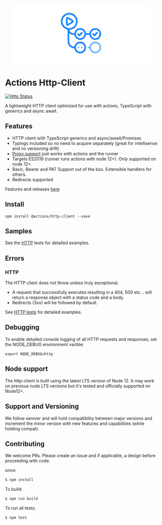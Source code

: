 
<p align="center">
  <img src="actions.png">
</p>

# Actions Http-Client

[![Http Status](https://github.com/actions/http-client/workflows/http-tests/badge.svg)](https://github.com/actions/http-client/actions)

A lightweight HTTP client optimized for use with actions, TypeScript with generics and async await.

## Features

  - HTTP client with TypeScript generics and async/await/Promises
  - Typings included so no need to acquire separately (great for intellisense and no versioning drift)
  - [Proxy support](https://help.github.com/en/actions/automating-your-workflow-with-github-actions/about-self-hosted-runners#using-a-proxy-server-with-self-hosted-runners) just works with actions and the runner
  - Targets ES2019 (runner runs actions with node 12+).  Only supported on node 12+.
  - Basic, Bearer and PAT Support out of the box.  Extensible handlers for others.
  - Redirects supported

Features and releases [here](./RELEASES.md)

## Install

```
npm install @actions/http-client --save
```

## Samples

See the [HTTP](./__tests__) tests for detailed examples.

## Errors

### HTTP

The HTTP client does not throw unless truly exceptional.

* A request that successfully executes resulting in a 404, 500 etc... will return a response object with a status code and a body.
* Redirects (3xx) will be followed by default.

See [HTTP tests](./__tests__) for detailed examples.

## Debugging

To enable detailed console logging of all HTTP requests and responses, set the NODE_DEBUG environment varible:

```
export NODE_DEBUG=http
```

## Node support

The http-client is built using the latest LTS version of Node 12. It may work on previous node LTS versions but it's tested and officially supported on Node12+.

## Support and Versioning

We follow semver and will hold compatibility between major versions and increment the minor version with new features and capabilities (while holding compat).

## Contributing

We welcome PRs.  Please create an issue and if applicable, a design before proceeding with code.

once:

```bash
$ npm install
```

To build:

```bash
$ npm run build
```

To run all tests:
```bash
$ npm test
```
